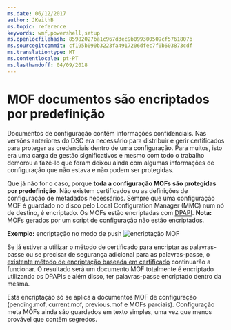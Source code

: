 ```yaml
---
ms.date: 06/12/2017
author: JKeithB
ms.topic: reference
keywords: wmf,powershell,setup
ms.openlocfilehash: 85982027ba1c967d3ec9b099300509cf5761807b
ms.sourcegitcommit: cf195b090b3223fa4917206dfec7f0b603873cdf
ms.translationtype: MT
ms.contentlocale: pt-PT
ms.lasthandoff: 04/09/2018
---
```

# <a name="mof-documents-are-encrypted-by-default"></a>MOF documentos são encriptados por predefinição

Documentos de configuração contêm informações confidenciais. Nas versões anteriores do DSC era necessário para distribuir e gerir certificados para proteger as credenciais dentro de uma configuração. Para muitos, isto era uma carga de gestão significativos e mesmo com todo o trabalho demorou a fazê-lo que foram deixou ainda com algumas informações de configuração que não estava e não podem ser protegidas.

Que já não for o caso, porque **toda a configuração MOFs são protegidas por predefinição**. Não existem certificados ou as definições de configuração de metadados necessários. Sempre que uma configuração MOF é guardado no disco pelo Local Configuration Manager (MMC) num nó de destino, é encriptado. Os MOFs estão encriptadas com [DPAPI](https://msdn.microsoft.com/library/ms995355.aspx). **Nota:** MOFs gerados por um script de configuração não estão encriptados.

**Exemplo:** encriptação no modo de push ![encriptação MOF](../images/MOF_Encryption.jpg)

Se já estiver a utilizar o método de certificado para encriptar as palavras-passe ou se precisar de segurança adicional para as palavras-passe, o [existente método de encriptação baseada em certificado](https://msdn.microsoft.com/powershell/dsc/securemof) continuarão a funcionar. O resultado será um documento MOF totalmente é encriptado utilizando os DPAPIs e além disso, ter palavras-passe encriptado dentro da mesma.

Esta encriptação só se aplica a documentos MOF de configuração (pending.mof, current.mof, previous.mof e MOFs parciais). Configuração meta MOFs ainda são guardados em texto simples, uma vez que menos provável que contêm segredos.
